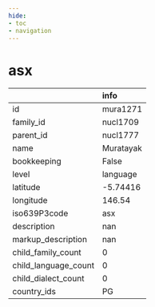 ```yaml
---
hide:
- toc
- navigation
---
```

# asx
|                      | info      |
|:---------------------|:----------|
| id                   | mura1271  |
| family_id            | nucl1709  |
| parent_id            | nucl1777  |
| name                 | Muratayak |
| bookkeeping          | False     |
| level                | language  |
| latitude             | -5.74416  |
| longitude            | 146.54    |
| iso639P3code         | asx       |
| description          | nan       |
| markup_description   | nan       |
| child_family_count   | 0         |
| child_language_count | 0         |
| child_dialect_count  | 0         |
| country_ids          | PG        |